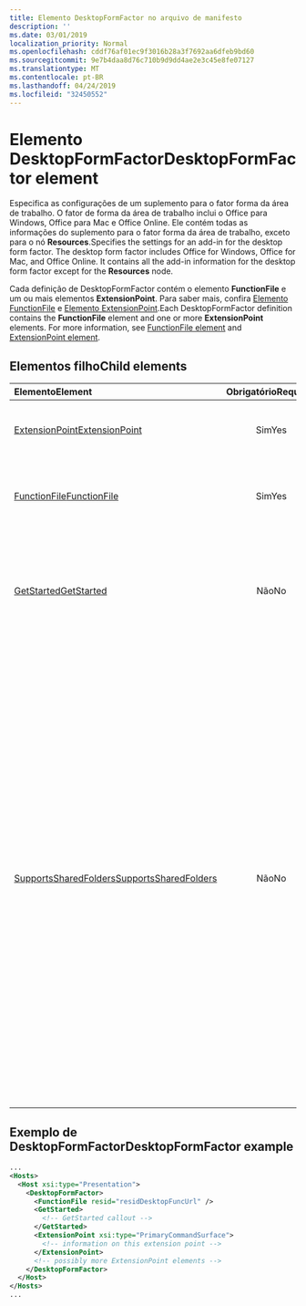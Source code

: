 ```yaml
---
title: Elemento DesktopFormFactor no arquivo de manifesto
description: ''
ms.date: 03/01/2019
localization_priority: Normal
ms.openlocfilehash: cddf76af01ec9f3016b28a3f7692aa6dfeb9bd60
ms.sourcegitcommit: 9e7b4daa8d76c710b9d9dd4ae2e3c45e8fe07127
ms.translationtype: MT
ms.contentlocale: pt-BR
ms.lasthandoff: 04/24/2019
ms.locfileid: "32450552"
---
```

# <a name="desktopformfactor-element"></a><span data-ttu-id="d84ba-102">Elemento DesktopFormFactor</span><span class="sxs-lookup"><span data-stu-id="d84ba-102">DesktopFormFactor element</span></span>

<span data-ttu-id="d84ba-p101">Especifica as configurações de um suplemento para o fator forma da área de trabalho. O fator de forma da área de trabalho inclui o Office para Windows, Office para Mac e Office Online. Ele contém todas as informações do suplemento para o fator forma da área de trabalho, exceto para o nó **Resources**.</span><span class="sxs-lookup"><span data-stu-id="d84ba-p101">Specifies the settings for an add-in for the desktop form factor. The desktop form factor includes Office for Windows, Office for Mac, and Office Online. It contains all the add-in information for the desktop form factor except for the  **Resources** node.</span></span>

<span data-ttu-id="d84ba-p102">Cada definição de DesktopFormFactor contém o elemento **FunctionFile** e um ou mais elementos **ExtensionPoint**. Para saber mais, confira [Elemento FunctionFile](functionfile.md) e [Elemento ExtensionPoint](extensionpoint.md).</span><span class="sxs-lookup"><span data-stu-id="d84ba-p102">Each DesktopFormFactor definition contains the  **FunctionFile** element and one or more **ExtensionPoint** elements. For more information, see [FunctionFile element](functionfile.md) and [ExtensionPoint element](extensionpoint.md).</span></span>

## <a name="child-elements"></a><span data-ttu-id="d84ba-108">Elementos filho</span><span class="sxs-lookup"><span data-stu-id="d84ba-108">Child elements</span></span>

| <span data-ttu-id="d84ba-109">Elemento</span><span class="sxs-lookup"><span data-stu-id="d84ba-109">Element</span></span>                               | <span data-ttu-id="d84ba-110">Obrigatório</span><span class="sxs-lookup"><span data-stu-id="d84ba-110">Required</span></span> | <span data-ttu-id="d84ba-111">Descrição</span><span class="sxs-lookup"><span data-stu-id="d84ba-111">Description</span></span>  |
|:--------------------------------------|:--------:|:-------------|
| [<span data-ttu-id="d84ba-112">ExtensionPoint</span><span class="sxs-lookup"><span data-stu-id="d84ba-112">ExtensionPoint</span></span>](extensionpoint.md)   | <span data-ttu-id="d84ba-113">Sim</span><span class="sxs-lookup"><span data-stu-id="d84ba-113">Yes</span></span>      | <span data-ttu-id="d84ba-114">Define onde um suplemento expõe a funcionalidade.</span><span class="sxs-lookup"><span data-stu-id="d84ba-114">Defines where an add-in exposes functionality.</span></span> |
| [<span data-ttu-id="d84ba-115">FunctionFile</span><span class="sxs-lookup"><span data-stu-id="d84ba-115">FunctionFile</span></span>](functionfile.md)       | <span data-ttu-id="d84ba-116">Sim</span><span class="sxs-lookup"><span data-stu-id="d84ba-116">Yes</span></span>      | <span data-ttu-id="d84ba-117">Uma URL para um arquivo que contém funções JavaScript.</span><span class="sxs-lookup"><span data-stu-id="d84ba-117">A URL to a file that contains JavaScript functions.</span></span>|
| [<span data-ttu-id="d84ba-118">GetStarted</span><span class="sxs-lookup"><span data-stu-id="d84ba-118">GetStarted</span></span>](getstarted.md)           | <span data-ttu-id="d84ba-119">Não</span><span class="sxs-lookup"><span data-stu-id="d84ba-119">No</span></span>       | <span data-ttu-id="d84ba-120">Define o texto explicativo que aparece ao instalar o suplemento em hosts do Word, Excel ou PowerPoint.</span><span class="sxs-lookup"><span data-stu-id="d84ba-120">Defines the callout that appears when installing the add-in in Word, Excel, or PowerPoint hosts.</span></span> |
| [<span data-ttu-id="d84ba-121">SupportsSharedFolders</span><span class="sxs-lookup"><span data-stu-id="d84ba-121">SupportsSharedFolders</span></span>](supportssharedfolders.md) | <span data-ttu-id="d84ba-122">Não</span><span class="sxs-lookup"><span data-stu-id="d84ba-122">No</span></span> | <span data-ttu-id="d84ba-123">Define se o suplemento do Outlook está disponível em cenários de representante e é definido como *false* por padrão.</span><span class="sxs-lookup"><span data-stu-id="d84ba-123">Defines whether the Outlook add-in is available in delegate scenarios and is set to *false* by default.</span></span><br><br><span data-ttu-id="d84ba-124">**Importante**: como o acesso de representante para suplementos do Outlook está atualmente em versão prévia, os suplementos que usam `SupportSharedFolders` o elemento não podem ser publicados no AppSource ou implantados por meio da implantação centralizada.</span><span class="sxs-lookup"><span data-stu-id="d84ba-124">**Important**: Because delegate access for Outlook add-ins is currently in preview, add-ins that use the `SupportSharedFolders` element cannot be published to AppSource or deployed via centralized deployment.</span></span> |

## <a name="desktopformfactor-example"></a><span data-ttu-id="d84ba-125">Exemplo de DesktopFormFactor</span><span class="sxs-lookup"><span data-stu-id="d84ba-125">DesktopFormFactor example</span></span>

```xml
...
<Hosts>
  <Host xsi:type="Presentation">
    <DesktopFormFactor>
      <FunctionFile resid="residDesktopFuncUrl" />
      <GetStarted>
        <!-- GetStarted callout -->
      </GetStarted>
      <ExtensionPoint xsi:type="PrimaryCommandSurface">
        <!-- information on this extension point -->
      </ExtensionPoint>
      <!-- possibly more ExtensionPoint elements -->
    </DesktopFormFactor>
  </Host>
</Hosts>
...
```
